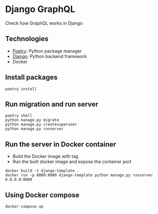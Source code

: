 # Django GraphQL
Check how GraphQL works in Django

## Technologies
- [Poetry](https://python-poetry.org/docs/): Python package manager
- [Django](https://www.djangoproject.com/): Python backend framework
- Docker

## Install packages
`poetry install`

## Run migration and run server
```shell
poetry shell
python manage.py migrate
python manage.py createsuperuser
python manage.py runserver
```

## Run the server in Docker container
* Build the Docker image with tag
* Run the built docker image and expose the container port
```shell
docker build -t django-template .
docker run -p 8000:8000 django-template python manage.py runserver 0.0.0.0:8000
```

## Using Docker compose
```shell
docker-compose up
```